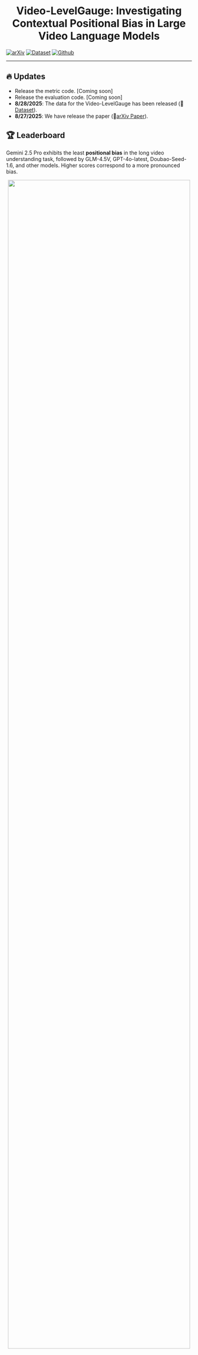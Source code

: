 <h1 align="center">Video-LevelGauge: Investigating Contextual Positional Bias in Large Video Language Models</h1>

<p align="center">

[![arXiv](http://img.shields.io/badge/cs.CV-arXiv%3A2508.19650-B31B1B.svg)](https://arxiv.org/abs/2508.19650)
[![Dataset](https://img.shields.io/badge/🤗Dataset-Video--LevelGauge-yellow)](https://huggingface.co/datasets/Cola-any/Video-LevelGauge)
[![Github](https://img.shields.io/badge/Github-Investigating_Contextual_Positional_Bias_in_Large_Video_Language_Models-blue)](https://github.com/Cola-any/Video-LevelGauge)

</p>


---
## 🔥 Updates
- Release the metric code. [Coming soon]
- Release the evaluation code. [Coming soon]
- **8/28/2025**: The data for the Video-LevelGauge has been released (🤗[Dataset](https://huggingface.co/datasets/Cola-any/Video-LevelGauge)).
- **8/27/2025**: We have release the paper (📖[arXiv Paper](http://arxiv.org/abs/2508.19650)).

## 🏆 Leaderboard
Gemini 2.5 Pro exhibits the least **positional bias** in the long video understanding task, followed by GLM-4.5V, GPT-4o-latest, Doubao-Seed-1.6, and other models. Higher scores correspond to a more pronounced bias.
<p align="center">
    <img src="./asset/leaderboard.png" width="99%" height="90%">
</p>

## 🏠 Introduction
🔔 Large Video Language Models (LVLMs) suffer from the **positional bias** problem: they understand the same content *inconsistently* when it appears in different places of long videos.
<p align="center">
    <img src="./asset/pos_bias.png" width="85%" height="85%">
</p>
🌟 The serial position effect in psychology suggests that humans tend to better recall content presented at the beginning and end of a sequence. Similar behaviors have been observed in language models. To date, how various types of LVLMs, such as those incorporating memory components or trained with long-context, perform on positional biases remains under-explored.
Moreover, how positional bias manifests in video-text interleaved contexts is still an open question. In particular, models claiming to excel at long video understanding should be validated for their ability to maintain consistent and effective perception across the entire sequence, with minimal positional bias. 
For example, Qwen2.5-VL-7B exhibits reduced positional bias on the OCR task compared to its bias on other tasks:
<p align="center">
    <img src="./asset/pos_bais_plot_7b_20_norm.png" width="100%" height="100%">
</p>

## 👀 Video-LevelGauge Overview
Video-LevelGauge is explicitly designed to investigate contextual positional bias in video understanding. We introduce a standardized probe and customized context design paradigm, where carefully designed probe segments are inserted at varying positions within customized contextual contents. By comparing model responses to identical probes at different insertion points, we assess positional bias in video comprehension.
It supports flexible control over context length, probe position, and context composition to evaluate positional biases in various real-world scenarios, such as **multi-video understanding, long video comprehension and multi-modal interleaved inputs**.
Video-LevelGauge encompasses six categories of structured video understanding tasks (e.g., action reasoning), along with an open-ended descriptive task. It includes 438 manually collected multi-type videos, 1,177 multiple-choice question answering (MCQA) items, and 120 open-ended instructed descriptive problems paired with annotations.
<p align="center">
    <img src="./asset/overview.png" width="99%" height="99%">
</p>

## 🔍 Dataset

### 📜 License
Video-LevelGauge is under the CC-BY-NC-SA-4.0 license. 
It is derived from several previously published datasets ([VideoMME](https://huggingface.co/datasets/lmms-lab/Video-MME), [MLVU](https://huggingface.co/datasets/MLVU/MVLU), [VisDrone](https://github.com/VisDrone/VisDrone-Dataset), [UCF-Crime](https://www.crcv.ucf.edu/projects/real-world/), and [Ego4D](https://github.com/facebookresearch/Ego4d)). Please note that the original datasets may have their own licenses. Users must comply with the licenses of the original datasets when using this derived dataset.

⚠️ If you access and use our dataset, you must understand and agree: **Video-LevelGauge is only used for academic research. Commercial use in any form is prohibited. The user assumes all effects arising from any other use and dissemination.**

We do not own the copyright of any raw video files and the copyright of all videos belongs to the video owners. Currently, we provide video access to researchers under the condition of acknowledging the above license. For the video data used, we respect and acknowledge any copyrights of the video authors. 
If there is any infringement in our dataset, please email overwhelmed@mail.ustc.edu.cn and we will remove it immediately.

🌟 The annotation file and the raw videos are readily accessible via this [HF Link](https://huggingface.co/datasets/Cola-any/Video-LevelGauge) 🤗. Note that this dataset is for research purposes only and you must strictly comply with the above License.

## 🔮 Evaluation PipLine
Coming soon.

## 📈 Experimental Results
📍**Evaluation results of Stat-of-the-art LVLMs.**

We conduct a comprehensive investigation of 27 LVLMs using Video-LevelGauge, including 6 commercial models, i.e., Gemini 2.5 Pro and QVQ-Max; 21 open-source LVLMs covering unified models like InternVL3, long video models like Video-XL2, specific optimized models like VideoRefer, multi-modal reasoning models like GLM-4.5V, and two-stage methods like LLoVi.
<p align="center">
    <img src="./asset/lvlms.png" width="95%" height="95%">
</p>

📍**Effect of Context Length on Positional Bias.**

Positional bias is prevalent across various context lengths and tends to intensify as the context length increases, accompanied by shifts in bias patterns.
<p align="center">
    <img src="./asset/context_len.png" width="95%" height="95%">
</p>

📍**Effect of Context Type on Positional Bias.**

LVLMs exhibit more pronounced positional bias in complex context scenarios.
<p align="center">
    <img src="./asset/context_type.png" width="95%" height="95%">
</p>

📍**Effect of Model Size on Positional Bias.**

Positional bias is significantly alleviated as model size increases, consistent with scaling law observed in other capabilities.
<p align="center">
    <img src="./asset/model_size.png" width="55%" height="95%">
</p>

📍**Effect of Thinking Mode on Positional Bias.**

Thinking mode can alleviate the positional bias issue to a certain extent.
<p align="center">
    <img src="./asset/thinking.png" width="55%" height="95%">
</p>

## Citation
If you find our work helpful for your research, please consider giving a star 🌟 and citation.  
```
@article{xia2025videolevelgaugeinvestigatingcontextualpositional,
  title   = {Video-LevelGauge: Investigating Contextual Positional Bias in Large Video Language Models},
  author  = {Hou, Xia and Fu, Zheren and Ling, Fangcan and Li, Jiajun and Tu, Yi and Mao, Zhendong and Zhang, Yongdong},
  journal = {arXiv preprint arXiv:2508.19650},
  year    = {2025},
}
```
